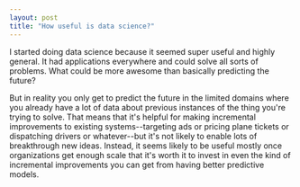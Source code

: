 ```yaml
---
layout: post
title: "How useful is data science?"
---
```


I started doing data science because it seemed super useful and highly general. It had applications everywhere and could solve all sorts of problems. What could be more awesome than basically predicting the future?

But in reality you only get to predict the future in the limited domains where you already have a lot of data about previous instances of the thing you're trying to solve. That means that it's helpful for making incremental improvements to existing systems--targeting ads or pricing plane tickets or dispatching drivers or whatever--but it's not likely to enable lots of breakthrough new ideas. Instead, it seems likely to be useful mostly once organizations get enough scale that it's worth it to invest in even the kind of incremental improvements you can get from having better predictive models.
